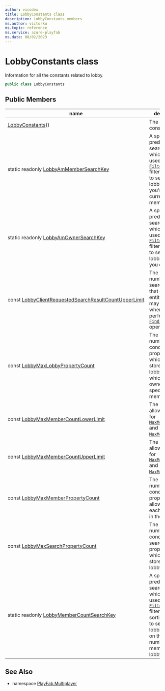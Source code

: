 ```yaml
---
author: vicodex
title: LobbyConstants class
description: LobbyConstants members
ms.author: victorku
ms.topic: reference
ms.service: azure-playfab
ms.date: 08/02/2023
---
```


# LobbyConstants class

Information for all the constants related to lobby.

```csharp
public class LobbyConstants
```

## Public Members

| name | description |
| --- | --- |
| [LobbyConstants](LobbyConstants/LobbyConstants.md)() | The default constructor. |
| static readonly [LobbyAmMemberSearchKey](LobbyConstants/LobbyAmMemberSearchKey.md) | A special, predefined search key, which can be used in the [`FilterString`](./LobbySearchConfiguration/FilterString.md) filtering string to search for lobbies that you're currently a member of. |
| static readonly [LobbyAmOwnerSearchKey](LobbyConstants/LobbyAmOwnerSearchKey.md) | A special, predefined search key, which can be used in the [`FilterString`](./LobbySearchConfiguration/FilterString.md) filtering string to search for lobbies that you own. |
| const [LobbyClientRequestedSearchResultCountUpperLimit](LobbyConstants/LobbyClientRequestedSearchResultCountUpperLimit.md) | The maximum number of search results that client-entity callers may request when performing a [`FindLobbies`](./PlayFabMultiplayer/FindLobbies.md) operation. |
| const [LobbyMaxLobbyPropertyCount](LobbyConstants/LobbyMaxLobbyPropertyCount.md) | The maximum number of concurrent properties which can be stored for the lobby and which aren't owned by any specific member. |
| const [LobbyMaxMemberCountLowerLimit](LobbyConstants/LobbyMaxMemberCountLowerLimit.md) | The minimum allowed value for [`MaxMemberCount`](./LobbyCreateConfiguration/MaxMemberCount.md) and [`MaxMemberCount`](./LobbyDataUpdate/MaxMemberCount.md). |
| const [LobbyMaxMemberCountUpperLimit](LobbyConstants/LobbyMaxMemberCountUpperLimit.md) | The maximum allowed value for [`MaxMemberCount`](./LobbyCreateConfiguration/MaxMemberCount.md) and [`MaxMemberCount`](./LobbyDataUpdate/MaxMemberCount.md). |
| const [LobbyMaxMemberPropertyCount](LobbyConstants/LobbyMaxMemberPropertyCount.md) | The maximum number of concurrent properties allowed for each member in the lobby. |
| const [LobbyMaxSearchPropertyCount](LobbyConstants/LobbyMaxSearchPropertyCount.md) | The maximum number of concurrent search properties which can be stored for the lobby. |
| static readonly [LobbyMemberCountSearchKey](LobbyConstants/LobbyMemberCountSearchKey.md) | A special, predefined search key, which can be used in the [`FilterString`](./LobbySearchConfiguration/FilterString.md) filtering and sorting strings to search for lobbies based on the current number of members in the lobby. |

## See Also

* namespace [PlayFab.Multiplayer](../PlayFabMultiplayerSDK.md)

